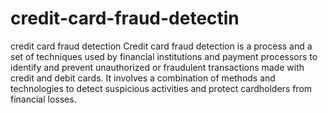 # credit-card-fraud-detectin
credit card fraud detection
Credit card fraud detection is a
process and a set of techniques
used by financial institutions
and payment processors to identify 
and prevent unauthorized or fraudulent
transactions made with credit and debit
cards. It involves a combination of
methods and technologies to detect 
suspicious activities and protect
cardholders from financial losses.
